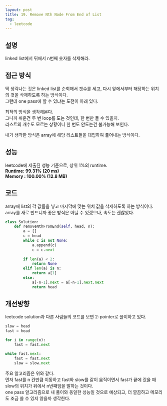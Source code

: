 ```yaml
---
layout: post
title: 19. Remove Nth Node From End of List
tag:
  - leetcode
---
```


## 설명
linked list에서 뒤에서 n번째 숫자를 삭제해라. 

## 접근 방식
딱 생각나는 것은 linked list를 순회해서 갯수를 세고, 다시 앞에서부터 해당하는 위치의 것을 삭제하도록 하는 방식이다.  
그런데 one pass에 할 수 있냐는 도전이 아래 있다.

최적의 방식을 생각해본다.  
그니까 쉬운건 두 번 loop를 도는 것인데, 한 번만 돌 수 있을지.  
리스트의 개수도 모르는 상황이니 한 번도 안도는건 불가능해 보인다.

내가 생각한 방식은 array에 해당 리스트들을 대입하여 풀어내는 방식이다.

## 성능
leetcode에 제출된 성능 기준으로, 상위 1%의 runtime.  
**Runtime: 99.31% (20 ms)**  
**Memory : 100.00% (12.8 MB)**

## 코드
array에 list의 각 값들을 넣고 마지막에 맞는 위치 값을 삭제하도록 하는 방식이다.  
array를 새로 만드니까 좋은 방식은 아닐 수 있겠으나, 속도는 괜찮았다.  
```python
class Solution:
    def removeNthFromEnd(self, head, n):
        a = []
        c = head
        while c is not None:
            a.append(c)
            c = c.next
     
        if len(a) < 2:
            return None
        elif len(a) is n:
            return a[1]
        else:
            a[-n-1].next = a[-n-1].next.next
            return head
```

## 개선방향
leetcode solution과 다른 사람들의 코드를 보면 2-pointer로 풀이하고 있다.  
```python
slow = head
fast = head

for i in range(n):
    fast = fast.next

while fast.next:
    fast = fast.next
    slow = slow.next
```
주요 알고리즘은 위와 같다.  
먼저 fast를 n 칸만큼 이동하고 fast와 slow를 같이 움직이면서 fast가 끝에 갔을 때 slow의 위치가 뒤에서 n번째임을 말하는 것이다.  
one pass 알고리즘으로 내 풀이와 동일한 성능일 것으로 예상되고, 더 깔끔하고 메모리도 조금 쓸 수 있지 않을까 생각한다.
